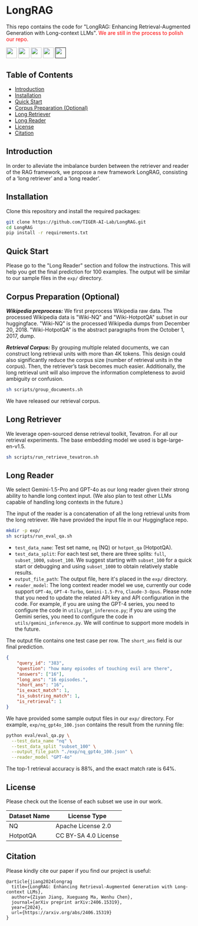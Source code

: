 # **LongRAG** 
This repo contains the code for "LongRAG: Enhancing Retrieval-Augmented Generation
with Long-context LLMs". <span style="color: red;">We are still in the process to polish our repo.</span>

<a target="_blank" href="https://arxiv.org/abs/2406.15319">
<img style="height:22pt" src="https://img.shields.io/badge/-Paper-red?style=flat&logo=arxiv"></a>
<a target="_blank" href="https://github.com/TIGER-AI-Lab/LongRAG">
<img style="height:22pt" src="https://img.shields.io/badge/-Code-green?style=flat&logo=github"></a>
<a target="_blank" href="https://tiger-ai-lab.github.io/LongRAG/">
<img style="height:22pt" src="https://img.shields.io/badge/-🌐%20Website-blue?style=flat"></a>
<a target="_blank" href="https://huggingface.co/datasets/TIGER-Lab/LongRAG">
<img style="height:22pt" src="https://img.shields.io/badge/-🤗%20Dataset-red?style=flat"></a>
<a target="_blank" href="">
<img style="height:22pt" src="https://img.shields.io/badge/-Tweet-blue?style=flat&logo=twitter"></a>
<br>


## **Table of Contents**
- [Introduction](#introduction)
- [Installation](#installation)
- [Quick Start](#quick-start)
- [Corpus Preparation (Optional)](#corpus)
- [Long Retriever](#long-retriever)
- [Long Reader](#long-reader)
- [License](#license)
- [Citation](#citation)


## **Introduction**
In order to alleviate the imbalance burden between the retriever and reader of the RAG framework, 
we propose a new framework LongRAG, consisting of a ‘long retriever’ and a ‘long reader’.

## **Installation**

Clone this repository and install the required packages:
```bash
git clone https://github.com/TIGER-AI-Lab/LongRAG.git
cd LongRAG
pip install -r requirements.txt
```

## **Quick Start**
Please go to the "Long Reader" section and follow the instructions. This will help you get the final prediction for 100 examples. 
The output will be similar to our sample files in the ``exp/`` directory.

## **Corpus Preparation (Optional)**

***Wikipedia preprocess:***
We first preprocess Wikipedia raw data. 
The processed Wikipedia data is "Wiki-NQ" and "Wiki-HotpotQA" subset in our huggingface.
"Wiki-NQ" is the processed Wikipedia dumps from December 20, 2018. "Wiki-HotpotQA" is 
the abstract paragraphs from the October 1, 2017, dump.

***Retrieval Corpus:*** By grouping multiple related documents, we can construct long 
retrieval units with more than 4K tokens. This design could also significantly reduce 
the corpus size (number of retrieval units in the corpus). Then, the retriever’s task 
becomes much easier. Additionally, the long retrieval unit will also improve the 
information completeness to avoid ambiguity or confusion.

```bash
sh scripts/group_documents.sh
```

We have released our retrieval corpus.

## **Long Retriever**
We leverage open-sourced dense retrieval toolkit, Tevatron. For all our retrieval experiments. 
The base embedding model we used is bge-large-en-v1.5.
```bash
sh scripts/run_retrieve_tevatron.sh
```

## **Long Reader**
We select Gemini-1.5-Pro and GPT-4o as our long reader given their strong ability
to handle long context input. (We also plan to test other LLMs capable of handling long contexts in the future.)

The input of the reader is a concatenation of all the long retrieval units from the long retriever.
We have provided the input file in our Huggingface repo.

```bash
mkdir -p exp/
sh scripts/run_eval_qa.sh
```
+ ``test_data_name``: Test set name, ``nq`` (NQ) or ``hotpot_qa`` (HotpotQA).
+ ``test_data_split``: For each test set, there are three splits: ``full``, ``subset_1000``, ``subset_100``. We suggest starting with ``subset_100`` for a 
quick start or debugging and using ``subset_1000`` to obtain relatively stable results.
+ ``output_file_path``: The output file, here it's placed in the ``exp/`` directory.
+ ``reader_model``: The long context reader model we use, currently our code support ``GPT-4o``, ``GPT-4-Turbo``, ``Gemini-1.5-Pro``, ``Claude-3-Opus``.
Please note that you need to update the related API key and API configuration in the code. For example, if you are using the GPT-4 series, you need to 
configure the code in  ``utils/gpt_inference.py``; if you are using the Gemini series, you need to configure the code in  ``utils/gemini_inference.py``. 
We will continue to support more models in the future.

The output file contains one test case per row. The ``short_ans`` field is our final prediction.

```json
{
    "query_id": "383", 
    "question": "how many episodes of touching evil are there", 
    "answers": ["16"], 
    "long_ans": "16 episodes.", 
    "short_ans": "16", 
    "is_exact_match": 1, 
    "is_substring_match": 1, 
    "is_retrieval": 1
}
```
We have provided some sample output files in our `exp/` directory. For example, ``exp/nq_gpt4o_100.json`` contains
the result from the running file:
```bash
python eval/eval_qa.py \
  --test_data_name "nq" \
  --test_data_split "subset_100" \
  --output_file_path "./exp/nq_gpt4o_100.json" \
  --reader_model "GPT-4o"
```
The top-1 retrieval accuracy is 88%, and the exact match rate is 64%.

## **License**
Please check out the license of each subset we use in our work.

| Dataset Name 	 | License Type   	               |
|----------------|--------------------------------|
| NQ        	    | Apache License 2.0           	 |
| HotpotQA    	  | CC BY-SA 4.0 License           |


## **Citation**

Please kindly cite our paper if you find our project is useful:

```
@article{jiang2024longrag
  title={LongRAG: Enhancing Retrieval-Augmented Generation with Long-context LLMs},
  author={Ziyan Jiang, Xueguang Ma, Wenhu Chen},
  journal={arXiv preprint arXiv:2406.15319},
  year={2024},
  url={https://arxiv.org/abs/2406.15319}
}
```
